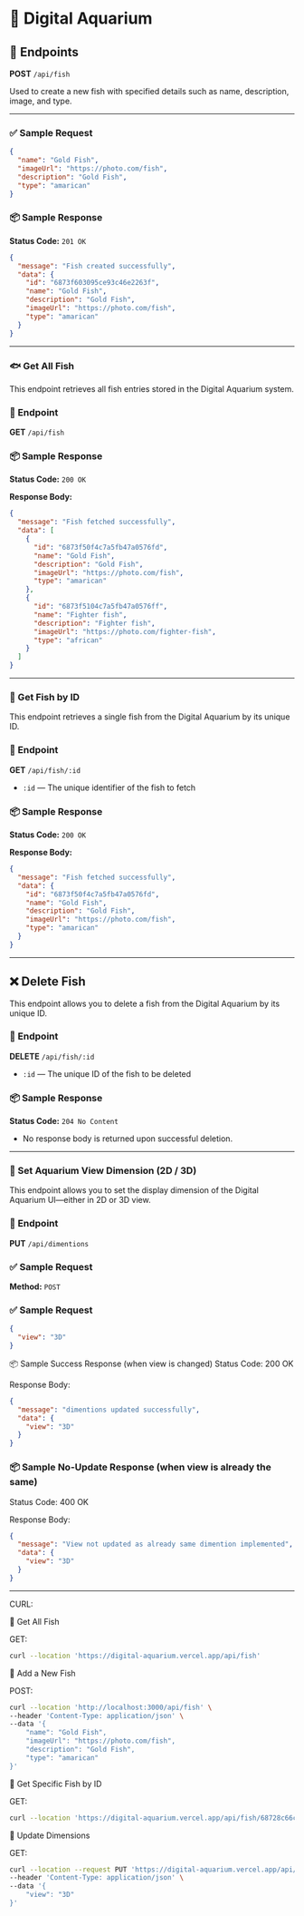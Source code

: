 # 🐠 Digital Aquarium

## 📌 Endpoints

**POST** `/api/fish`

Used to create a new fish with specified details such as name, description, image, and type.

---

### ✅ Sample Request

```json
{
  "name": "Gold Fish",
  "imageUrl": "https://photo.com/fish",
  "description": "Gold Fish",
  "type": "amarican"
}
```

### 📦 Sample Response

**Status Code:** `201 OK`

```json
{
  "message": "Fish created successfully",
  "data": {
    "id": "6873f603095ce93c46e2263f",
    "name": "Gold Fish",
    "description": "Gold Fish",
    "imageUrl": "https://photo.com/fish",
    "type": "amarican"
  }
}
```

---

### 🐟 Get All Fish

This endpoint retrieves all fish entries stored in the Digital Aquarium system.

### 🧩 Endpoint

**GET** `/api/fish`

### 📦 Sample Response

**Status Code:** `200 OK`

**Response Body:**

```json
{
  "message": "Fish fetched successfully",
  "data": [
    {
      "id": "6873f50f4c7a5fb47a0576fd",
      "name": "Gold Fish",
      "description": "Gold Fish",
      "imageUrl": "https://photo.com/fish",
      "type": "amarican"
    },
    {
      "id": "6873f5104c7a5fb47a0576ff",
      "name": "Fighter fish",
      "description": "Fighter fish",
      "imageUrl": "https://photo.com/fighter-fish",
      "type": "african"
    }
  ]
}
```

---

### 🎯 Get Fish by ID

This endpoint retrieves a single fish from the Digital Aquarium by its unique ID.

### 🧩 Endpoint

**GET** `/api/fish/:id`

- `:id` — The unique identifier of the fish to fetch

### 📦 Sample Response

**Status Code:** `200 OK`

**Response Body:**

```json
{
  "message": "Fish fetched successfully",
  "data": {
    "id": "6873f50f4c7a5fb47a0576fd",
    "name": "Gold Fish",
    "description": "Gold Fish",
    "imageUrl": "https://photo.com/fish",
    "type": "amarican"
  }
}
```

---

## ❌ Delete Fish

This endpoint allows you to delete a fish from the Digital Aquarium by its unique ID.

### 🧩 Endpoint

**DELETE** `/api/fish/:id`

- `:id` — The unique ID of the fish to be deleted

### 📦 Sample Response

**Status Code:** `204 No Content`

- No response body is returned upon successful deletion.

---

### 🧭 Set Aquarium View Dimension (2D / 3D)

This endpoint allows you to set the display dimension of the Digital Aquarium UI—either in 2D or 3D view.

### 🧩 Endpoint

**PUT** `/api/dimentions`

### ✅ Sample Request

**Method:** `POST`

### ✅ Sample Request

```json
{
  "view": "3D"
}
```

📦 Sample Success Response (when view is changed)
Status Code: 200 OK

Response Body:

```json
{
  "message": "dimentions updated successfully",
  "data": {
    "view": "3D"
  }
}
```

### 📦 Sample No-Update Response (when view is already the same)

Status Code: 400 OK

Response Body:

```json
{
  "message": "View not updated as already same dimention implemented",
  "data": {
    "view": "3D"
  }
}
```

---

CURL:

🔹 Get All Fish

GET:

```sh
curl --location 'https://digital-aquarium.vercel.app/api/fish'
```

🔹 Add a New Fish

POST:

```sh
curl --location 'http://localhost:3000/api/fish' \
--header 'Content-Type: application/json' \
--data '{
    "name": "Gold Fish",
    "imageUrl": "https://photo.com/fish",
    "description": "Gold Fish",
    "type": "amarican"
}'
```

🔹 Get Specific Fish by ID

GET:

```sh
curl --location 'https://digital-aquarium.vercel.app/api/fish/68728c66c8c9a3be5ec78a01'
```

🔹 Update Dimensions

GET:

```sh
curl --location --request PUT 'https://digital-aquarium.vercel.app/api/dimentions' \
--header 'Content-Type: application/json' \
--data '{
    "view": "3D"
}'
```
